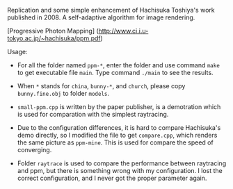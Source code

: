Replication and some simple enhancement of Hachisuka Toshiya's work published in 2008. A self-adaptive algorithm for image rendering.

[Progressive Photon Mapping] (http://www.ci.i.u-tokyo.ac.jp/~hachisuka/ppm.pdf)

Usage:
* For all the folder named `ppm-*`, enter the folder and use command `make` to get executable file `main`. Type command `./main` to see the results.

* When `*` stands for `china`, `bunny-*`, and `church`, please copy `bunny.fine.obj` to folder `models`.

* `small-ppm.cpp` is written by the paper publisher, is a demotration which is used for comparation with the simplest raytracing.

* Due to the configuration differences, it is hard to compare Hachisuka's demo directly, so I modified the file to get `compare.cpp`, which renders the same picture as `ppm-mine`. This is used for compare the speed of converging.

* Folder `raytrace` is used to compare the performance between raytracing and ppm, but there is something wrong with my configuration. I lost the correct configuration, and I never got the proper parameter again.

